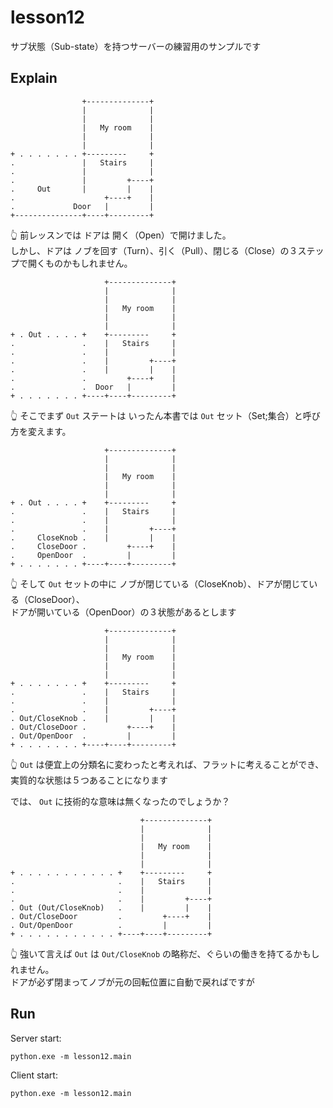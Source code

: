# lesson12

サブ状態（Sub-state）を持つサーバーの練習用のサンプルです

## Explain

```plain
                +--------------+
                |              |
                |              |
                |   My room    |
                |              |
                |              |
+ . . . . . . . +---------     +
.               |   Stairs     |
.               |              |
.               |         +----+
.     Out       |         |    |
.                    +----+    |
.             Door   |         |
+---------------+----+---------+
```

👆 前レッスンでは ドアは 開く（Open）で開けました。  
しかし、ドアは ノブを回す（Turn）、引く（Pull）、閉じる（Close）の３ステップで開くものかもしれません。  

```plain
                     +--------------+
                     |              |
                     |              |
                     |   My room    |
                     |              |
                     |              |
+ . Out . . . . +    +---------     +
.               .    |   Stairs     |
.               .    |              |
.               .    |         +----+
.               .    |         |    |
.               .         +----+    |
.               .  Door   |         |
+ . . . . . . . +----+----+---------+
```

👆 そこでまず `Out` ステートは いったん本書では `Out` セット（Set;集合）と呼び方を変えます。  

```plain
                     +--------------+
                     |              |
                     |              |
                     |   My room    |
                     |              |
                     |              |
+ . Out . . . . +    +---------     +
.               .    |   Stairs     |
.               .    |              |
.               .    |         +----+
.     CloseKnob .    |         |    |
.     CloseDoor .         +----+    |
.     OpenDoor  .         |         |
+ . . . . . . . +----+----+---------+
```

👆 そして `Out` セットの中に ノブが閉じている（CloseKnob）、ドアが閉じている（CloseDoor）、  
ドアが開いている（OpenDoor）の３状態があるとします  

```plain
                     +--------------+
                     |              |
                     |              |
                     |   My room    |
                     |              |
                     |              |
+ . . . . . . . +    +---------     +
.               .    |   Stairs     |
.               .    |              |
.               .    |         +----+
. Out/CloseKnob .    |         |    |
. Out/CloseDoor .         +----+    |
. Out/OpenDoor  .         |         |
+ . . . . . . . +----+----+---------+
```

👆 `Out` は便宜上の分類名に変わったと考えれば、フラットに考えることができ、  
実質的な状態は５つあることになります  

では、 `Out` に技術的な意味は無くなったのでしょうか？  

```plain
                             +--------------+
                             |              |
                             |              |
                             |   My room    |
                             |              |
                             |              |
+ . . . . . . . . . . . +    +---------     +
.                       .    |   Stairs     |
.                       .    |              |
.                       .    |         +----+
. Out (Out/CloseKnob)   .    |         |    |
. Out/CloseDoor         .         +----+    |
. Out/OpenDoor          .         |         |
+ . . . . . . . . . . . +----+----+---------+
```

👆 強いて言えば `Out` は `Out/CloseKnob` の略称だ、ぐらいの働きを持てるかもしれません。  
ドアが必ず閉まってノブが元の回転位置に自動で戻ればですが  

## Run

Server start:  

```shell
python.exe -m lesson12.main
```

Client start:  

```shell
python.exe -m lesson12.main
```
